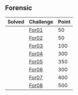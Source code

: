 ## Forensic

| Solved | Challenge | Point |
| --- | --- | --- |
| | [For01](./For01) | 50 |
| | [For02](./For02) | 50 |
| | [For03](./For03) | 100 |
| | [For04](./For04) | 300 |
| | [For05](./For05) | 350 |
| | [For06](./For06) | 300 |
| | [For07](./For07) | 400 |
| | [For08](./For08) | 500 |
